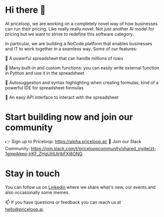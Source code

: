 # Hi there 👋

At priceloop, we are working on a completely novel way of how businesses can run their pricing. Like really really novel. Not just another AI model for pricing but we want to strive to redefine this software category.

In particular, we are building a NoCode platform that enables businesses and IT to work together in a seamless way. Some of our features:

🧮 A powerful spreadsheet that can handle millions of rows

🧲 Many built-in and custom functions: you can easily write external function in Python and use it in the spreadsheet

🔮 Autosuggestion and syntax highlighting when creating formulas; kind of a powerful IDE for spreadsheet formulas

🔌 An easy API interface to interact with the spreadsheet

# Start building now and join our community

👉 Sign up to Priceloop: https://alpha.priceloop.ai/
💬 Join our Slack Community: https://join.slack.com/t/priceloopcommunity/shared_invite/zt-1gmpjkkeq-IrKF_ZHgUHUIrlbFXj8ONQ


# Stay in touch
You can follow us on [Linkedin](https://www.linkedin.com/company/priceloop-ai/) where we share what's new, our events and also occasionally some memes.

📫 If you have questions or feedback you can reach us at <hello@priceloop.ai>.